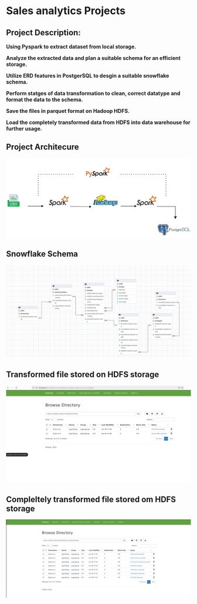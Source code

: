 # Sales analytics Projects

## Project Description:


 **Using Pyspark to extract dataset from local storage.**

 **Analyze the extracted data and plan a suitable schema for an efficient storage.**
 
 **Utilize ERD features in PostgerSQL to desgin a suitable snowflake schema.**
 
 **Perform statges of data transformation to clean, correct datatype and format the data to  the schema.**

 **Save the files in parquet format on Hadoop HDFS.**
 
 **Load the completely transformed data from HDFS into data warehouse for further usage.**



## Project Architecure
<img src="img/etl.png" width=700>

## Snowflake Schema

<img src="img/snowflake-schema.png" width=700>

## Transformed file stored on HDFS storage

<img src="img/transformed-files.png" width=700>

## Compleltely transformed file stored om HDFS storage

<img src="img/completely-transformed-files.png" width=700>


